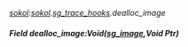 _[sokol](../../modules/sokol/sokol-module.md):[sokol](../../modules/sokol/sokol-module.md).[sg\_trace\_hooks](../../modules/sokol/sokol-sg_trace_hooks.md).dealloc\_image_
##### Field dealloc\_image:Void([sg_image](../../modules/sokol/sokol-sg_image.md),Void Ptr)
